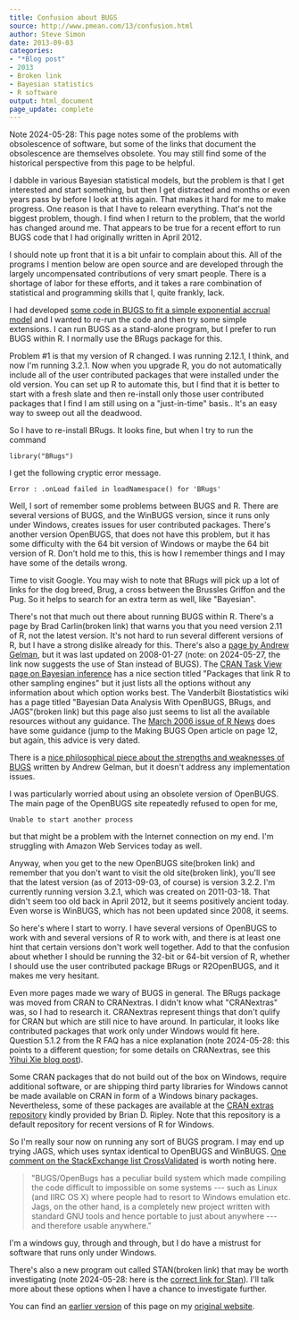 ```yaml
---
title: Confusion about BUGS
source: http://www.pmean.com/13/confusion.html
author: Steve Simon
date: 2013-09-03
categories:
- "*Blog post"
- 2013
- Broken link
- Bayesian statistics
- R software
output: html_document
page_update: complete
---
```


Note 2024-05-28: This page notes some of the problems with obsolescence of software, but some of the links that document the obsolescence are themselves obsolete. You may still find some of the historical perspective from this page to be helpful.

<!---More--->

I dabble in various Bayesian statistical models, but the problem is that I get interested and start something, but then I get distracted and months or even years pass by before I look at this again. That makes it hard for me to make progress. One reason is that I have to relearn everything. That's not the biggest problem, though. I find when I return to the problem, that the world has changed around me. That appears to be true for a recent effort to run BUGS code that I had originally written in April 2012.

I should note up front that it is a bit unfair to complain about this. All of the programs I mention below are open source and are developed through the largely uncompensated contributions of very smart people. There is a shortage of labor for these efforts, and it takes a rare combination of statistical and programming skills that I, quite frankly, lack.

I had developed [some code in BUGS to fit a simple exponential accrual model][sim3] and I wanted to re-run the code and then try some simple extensions. I can run BUGS as a stand-alone program, but I prefer to run BUGS within R. I normally use the BRugs package for this.

Problem #1 is that my version of R changed. I was running 2.12.1, I think, and now I'm running 3.2.1. Now when you upgrade R, you do not automatically include all of the user contributed packages that were installed under the old version. You can set up R to automate this, but I find that it is better to start with a fresh slate and then re-install only those user contributed packages that I find I am still using on a "just-in-time" basis.. It's an easy way to sweep out all the deadwood.

So I have to re-install BRugs. It looks fine, but when I try to run the command

`library("BRugs")`

I get the following cryptic error message.

`Error : .onLoad failed in loadNamespace() for 'BRugs'`

Well, I sort of remember some problems between BUGS and R. There are several versions of BUGS, and the WinBUGS version, since it runs only under Windows, creates issues for user contributed packages. There's another version OpenBUGS, that does not have this problem, but it has some difficulty with the 64 bit version of Windows or maybe the 64 bit version of R. Don't hold me to this, this is how I remember things and I may have some of the details wrong.

Time to visit Google. You may wish to note that BRugs will pick up a lot of links for the dog breed, Brug, a cross between the Brussles Griffon and the Pug. So it helps to search for an extra term as well, like "Bayesian".

There's not that much out there about running BUGS within R. There's a page by Brad Carlin(broken link) that warns you that you need version 2.11 of R, not the latest version. It's not hard to run several different versions of R, but I have a strong dislike already for this. There's also a [page by Andrew Gelman][gel1], but it was last updated on 2008-01-27 (note: on 2024-05-27, the link now suggests the use of Stan instead of BUGS). The [CRAN Task View page on Bayesian inference][cra1] has a nice section titled "Packages that link R to other sampling engines" but it just lists all the options without any information about which option works best. The Vanderbilt Biostatistics wiki has a page titled "Bayesian Data Analysis With OpenBUGS, BRugs, and JAGS"(broken link) but this page also just seems to list all the available resources without any guidance. The [March 2006 issue of R News][rne1] does have some guidance (jump to the Making BUGS Open article on page 12, but again, this advice is very dated.

There is a [nice philosophical piece about the strengths and weaknesses of BUGS][gel2] written by Andrew Gelman, but it doesn't address any implementation issues.

I was particularly worried about using an obsolete version of OpenBUGS. The main page of the OpenBUGS site repeatedly refused to open for me,

`Unable to start another process`

but that might be a problem with the Internet connection on my end. I'm struggling with Amazon Web Services today as well.

Anyway, when you get to the new OpenBUGS site(broken link) and remember that you don't want to visit the old site(broken link), you'll see that the latest version (as of 2013-09-03, of course) is version 3.2.2. I'm currently running version 3.2.1, which was created on 2011-03-18. That didn't seem too old back in April 2012, but it seems positively ancient today. Even worse is WinBUGS, which has not been updated since 2008, it seems.

So here's where I start to worry. I have several versions of OpenBUGS to work with and several versions of R to work with, and there is at least one hint that certain versions don't work well together. Add to that the confusion about whether I should be running the 32-bit or 64-bit version of R, whether I should use the user contributed package BRugs or R2OpenBUGS, and it makes me very hesitant.

Even more pages made we wary of BUGS in general. The BRugs package was moved from CRAN to CRANextras. I didn't know what "CRANextras" was, so I had to research it. CRANextras represent things that don't qulify for CRAN but which are still nice to have around. In particular, it looks like contributed packages that work only under Windows would fit here. Question 5.1.2 from the R FAQ has a nice explanation (note 2024-05-28: this points to a different question; for some details on CRANextras, see this [Yihui Xie blog post][xie1]).

Some CRAN packages that do not build out of the box on Windows, require additional software, or are shipping third party libraries for Windows cannot be made available on CRAN in form of a Windows binary packages. Nevertheless, some of these packages are available at the [CRAN extras repository][rip1] kindly provided by Brian D. Ripley. Note that this repository is a default repository for recent versions of R for Windows.

So I'm really sour now on running any sort of BUGS program. I may end up trying JAGS, which uses syntax identical to OpenBUGS and WinBUGS. [One comment on the StackExchange list CrossValidated][sta1] is worth noting here.

>"BUGS/OpenBugs has a peculiar build system which made compiling the code difficult to impossible on some systems --- such as Linux (and IIRC OS X) where people had to resort to Windows emulation etc. Jags, on the other hand, is a completely new project written with standard GNU tools and hence portable to just about anywhere --- and therefore usable anywhere."

I'm a windows guy, through and through, but I do have a mistrust for software that runs only under Windows.

There's also a new program out called STAN(broken link) that may be worth investigating (note 2024-05-28: here is the [correct link for Stan][sta1]). I'll talk more about these options when I have a chance to investigate further.

You can find an [earlier version][sim1] of this page on my [original website][sim2].

[sim1]: http://www.pmean.com/13/confusion.html
[sim2]: http://www.pmean.com/original_site.html
[sim3]: http://www.pmean.com/12/homogenous.html

[cra1]: https://cran.r-project.org/web/views/Bayesian.html
[gel1]: http://www.stat.columbia.edu/~gelman/bugsR/
[gel2]: http://www.stat.columbia.edu/~gelman/research/published/bugsnext2.pdf
[rip1]: https://www.stats.ox.ac.uk/pub/RWin/
[rne1]: https://www.r-project.org/doc/Rnews/Rnews_2006-1.pdf
[sta1]: https://mc-stan.org/
[xie1]: https://yihui.org/en/2018/07/cranextra-macos/
